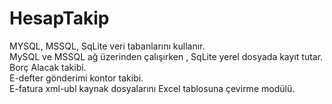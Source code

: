 # HesapTakip
MYSQL, MSSQL, SqLite veri tabanlarını kullanır. <br>
MySQL ve MSSQL ağ üzerinden çalışırken , SqLite yerel dosyada kayıt tutar. <br>
Borç Alacak takibi. <br>
E-defter gönderimi kontor takibi. <br>
E-fatura xml-ubl kaynak dosyalarını Excel tablosuna çevirme modülü. <br>

